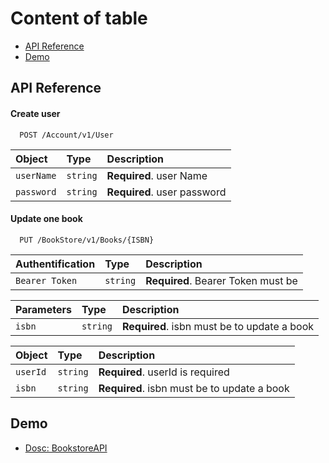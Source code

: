# Content of table

- [API Reference](#api-reference)
- [Demo](#demo)

## API Reference

#### Create user

```http
  POST /Account/v1/User
```

| Object | Type     | Description                |
| :-------- | :------- | :------------------------- |
| `userName` | `string` | **Required**. user Name |
| `password` | `string` | **Required**. user password |

#### Update one book

```http
  PUT /BookStore/v1/Books/{ISBN}
```



| Authentification | Type     | Description                       |
| :-------- | :------- | :-------------------------------- |
| `Bearer Token`   | `string` | **Required**. Bearer Token must be  |

| Parameters | Type     | Description                     |
| :-------- | :------- | :-------------------------------- |
| `isbn`      | `string` | **Required**. isbn must be to update a book  |

| Object | Type     | Description                     |
| :-------- | :------- | :-------------------------------- |
| `userId`      | `string` | **Required**. userId is required  |  
| `isbn`      | `string` | **Required**. isbn must be to update a book  |

## Demo

- [Dosc: BookstoreAPI](https://bookstore.toolsqa.com/swagger/)
